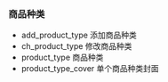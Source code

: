 ### 商品种类

- add_product_type 添加商品种类
- ch_product_type 修改商品种类
- product_type 商品种类
- product_type_cover 单个商品种类封面